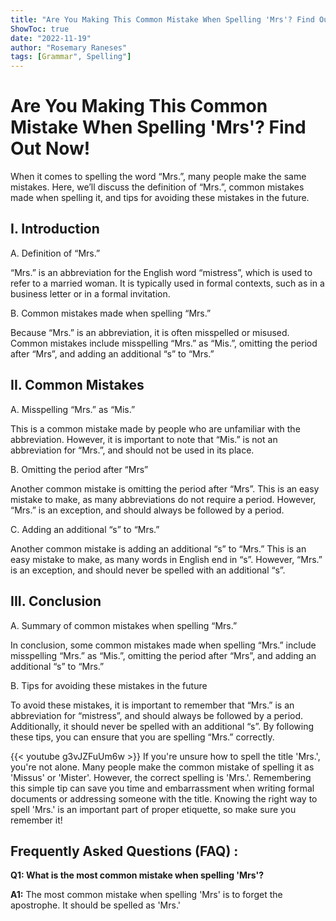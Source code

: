 ```yaml
---
title: "Are You Making This Common Mistake When Spelling 'Mrs'? Find Out Now!"
ShowToc: true 
date: "2022-11-19"
author: "Rosemary Raneses" 
tags: [Grammar", Spelling"]
---
```

# Are You Making This Common Mistake When Spelling 'Mrs'? Find Out Now!

When it comes to spelling the word “Mrs.”, many people make the same mistakes. Here, we’ll discuss the definition of “Mrs.”, common mistakes made when spelling it, and tips for avoiding these mistakes in the future.

## I. Introduction

A. Definition of “Mrs.”

“Mrs.” is an abbreviation for the English word “mistress”, which is used to refer to a married woman. It is typically used in formal contexts, such as in a business letter or in a formal invitation.

B. Common mistakes made when spelling “Mrs.”

Because “Mrs.” is an abbreviation, it is often misspelled or misused. Common mistakes include misspelling “Mrs.” as “Mis.”, omitting the period after “Mrs”, and adding an additional “s” to “Mrs.”

## II. Common Mistakes

A. Misspelling “Mrs.” as “Mis.”

This is a common mistake made by people who are unfamiliar with the abbreviation. However, it is important to note that “Mis.” is not an abbreviation for “Mrs.”, and should not be used in its place.

B. Omitting the period after “Mrs”

Another common mistake is omitting the period after “Mrs”. This is an easy mistake to make, as many abbreviations do not require a period. However, “Mrs.” is an exception, and should always be followed by a period.

C. Adding an additional “s” to “Mrs.”

Another common mistake is adding an additional “s” to “Mrs.” This is an easy mistake to make, as many words in English end in “s”. However, “Mrs.” is an exception, and should never be spelled with an additional “s”.

## III. Conclusion

A. Summary of common mistakes when spelling “Mrs.”

In conclusion, some common mistakes made when spelling “Mrs.” include misspelling “Mrs.” as “Mis.”, omitting the period after “Mrs”, and adding an additional “s” to “Mrs.”

B. Tips for avoiding these mistakes in the future

To avoid these mistakes, it is important to remember that “Mrs.” is an abbreviation for “mistress”, and should always be followed by a period. Additionally, it should never be spelled with an additional “s”. By following these tips, you can ensure that you are spelling “Mrs.” correctly.

{{< youtube g3vJZFuUm6w >}} 
If you're unsure how to spell the title 'Mrs.', you're not alone. Many people make the common mistake of spelling it as 'Missus' or 'Mister'. However, the correct spelling is 'Mrs.'. Remembering this simple tip can save you time and embarrassment when writing formal documents or addressing someone with the title. Knowing the right way to spell 'Mrs.' is an important part of proper etiquette, so make sure you remember it!

## Frequently Asked Questions (FAQ) :
**Q1: What is the most common mistake when spelling 'Mrs'?**

**A1:** The most common mistake when spelling 'Mrs' is to forget the apostrophe. It should be spelled as 'Mrs.'





